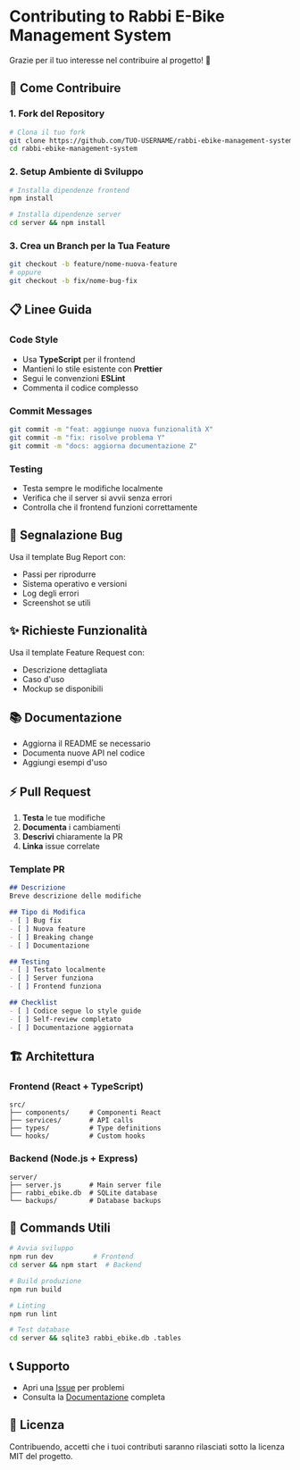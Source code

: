 # Contributing to Rabbi E-Bike Management System

Grazie per il tuo interesse nel contribuire al progetto! 🎉

## 🚀 Come Contribuire

### 1. Fork del Repository
```bash
# Clona il tuo fork
git clone https://github.com/TUO-USERNAME/rabbi-ebike-management-system.git
cd rabbi-ebike-management-system
```

### 2. Setup Ambiente di Sviluppo
```bash
# Installa dipendenze frontend
npm install

# Installa dipendenze server
cd server && npm install
```

### 3. Crea un Branch per la Tua Feature
```bash
git checkout -b feature/nome-nuova-feature
# oppure
git checkout -b fix/nome-bug-fix
```

## 📋 Linee Guida

### Code Style
- Usa **TypeScript** per il frontend
- Mantieni lo stile esistente con **Prettier**
- Segui le convenzioni **ESLint**
- Commenta il codice complesso

### Commit Messages
```bash
git commit -m "feat: aggiunge nuova funzionalità X"
git commit -m "fix: risolve problema Y"
git commit -m "docs: aggiorna documentazione Z"
```

### Testing
- Testa sempre le modifiche localmente
- Verifica che il server si avvii senza errori
- Controlla che il frontend funzioni correttamente

## 🐛 Segnalazione Bug

Usa il template Bug Report con:
- Passi per riprodurre
- Sistema operativo e versioni
- Log degli errori
- Screenshot se utili

## ✨ Richieste Funzionalità

Usa il template Feature Request con:
- Descrizione dettagliata
- Caso d'uso
- Mockup se disponibili

## 📚 Documentazione

- Aggiorna il README se necessario
- Documenta nuove API nel codice
- Aggiungi esempi d'uso

## ⚡ Pull Request

1. **Testa** le tue modifiche
2. **Documenta** i cambiamenti
3. **Descrivi** chiaramente la PR
4. **Linka** issue correlate

### Template PR
```markdown
## Descrizione
Breve descrizione delle modifiche

## Tipo di Modifica
- [ ] Bug fix
- [ ] Nuova feature
- [ ] Breaking change
- [ ] Documentazione

## Testing
- [ ] Testato localmente
- [ ] Server funziona
- [ ] Frontend funziona

## Checklist
- [ ] Codice segue lo style guide
- [ ] Self-review completato
- [ ] Documentazione aggiornata
```

## 🏗️ Architettura

### Frontend (React + TypeScript)
```
src/
├── components/     # Componenti React
├── services/       # API calls
├── types/          # Type definitions
└── hooks/          # Custom hooks
```

### Backend (Node.js + Express)
```
server/
├── server.js       # Main server file
├── rabbi_ebike.db  # SQLite database
└── backups/        # Database backups
```

## 🔧 Commands Utili

```bash
# Avvia sviluppo
npm run dev          # Frontend
cd server && npm start  # Backend

# Build produzione
npm run build

# Linting
npm run lint

# Test database
cd server && sqlite3 rabbi_ebike.db .tables
```

## 📞 Supporto

- Apri una [Issue](https://github.com/username/rabbi-ebike-management-system/issues) per problemi
- Consulta la [Documentazione](README.md) completa

## 📄 Licenza

Contribuendo, accetti che i tuoi contributi saranno rilasciati sotto la licenza MIT del progetto.